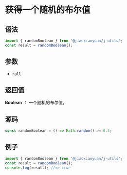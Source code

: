 # 获得一个随机的布尔值

## 语法

```js
import { randomBoolean } from '@jiaoxiaoyuan/j-utils';
const result = randomBoolean();
```

## 参数

- `null`

## 返回值

**Boolean** ： 一个随机的布尔值。

## 源码

```js
const randomBoolean = () => Math.random() >= 0.5;
```

## 例子

```js
import { randomBoolean } from '@jiaoxiaoyuan/j-utils';
const result = randomBoolean();
console.log(result); //=> true
```
